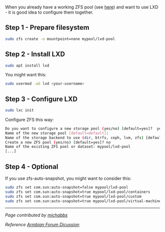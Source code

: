 When you already have a working ZFS pool (see [here](/helios64/software/zfs/install-zfs/)) and want to use LXD - it is good idea to configure them together.

## **Step 1** - Prepare filesystem

```bash
sudo zfs create -o mountpoint=none mypool/lxd-pool
```

##  **Step 2** - Install LXD

```bash
sudo apt install lxd
```

You might want this:
```bash
sudo usermod -aG lxd <your-username>
```

##  **Step 3** - Configure LXD

```bash
sudo lxc init
```

Configure ZFS this way:
```bash
Do you want to configure a new storage pool (yes/no) [default=yes]?  yes
Name of the new storage pool [default=default]:
Name of the storage backend to use (dir, btrfs, ceph, lvm, zfs) [default=zfs]: zfs
Create a new ZFS pool (yes/no) [default=yes]? no
Name of the existing ZFS pool or dataset: mypool/lxd-pool
[...]
```

##  **Step 4** - Optional

If you use zfs-auto-snapshot, you might want to consider this:

```bash
sudo zfs set com.sun:auto-snapshot=false mypool/lxd-pool
sudo zfs set com.sun:auto-snapshot=true mypool/lxd-pool/containers
sudo zfs set com.sun:auto-snapshot=true mypool/lxd-pool/custom
sudo zfs set com.sun:auto-snapshot=true mypool/lxd-pool/virtual-machines
```

------------

*Page contributed by [michabbs](https://github.com/michabbs)*

*Reference [Armbian Forum Dicussion](https://forum.armbian.com/topic/16559-tutorial-first-steps-with-helios64-zfs-install-config/)*
